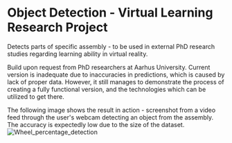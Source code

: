 # Object Detection -  Virtual Learning Research Project
Detects parts of specific assembly - to be used in external PhD research studies regarding learning ability in virtual reality. 

Build upon request from PhD researchers at Aarhus University. Current version is inadequate due to inaccuracies in predictions, which is caused by lack of proper data. However, it still manages to demonstrate the process of creating a fully functional version, and the technologies which can be utilized to get there. 

The following image shows the result in action - screenshot from a video feed through the user's webcam detecting an object from the assembly. The accuracy is expectedly low due to the size of the dataset. 
![Wheel_percentage_detection](https://user-images.githubusercontent.com/55887624/82997964-618bf980-a007-11ea-8bcc-611a428a3bf2.png)

